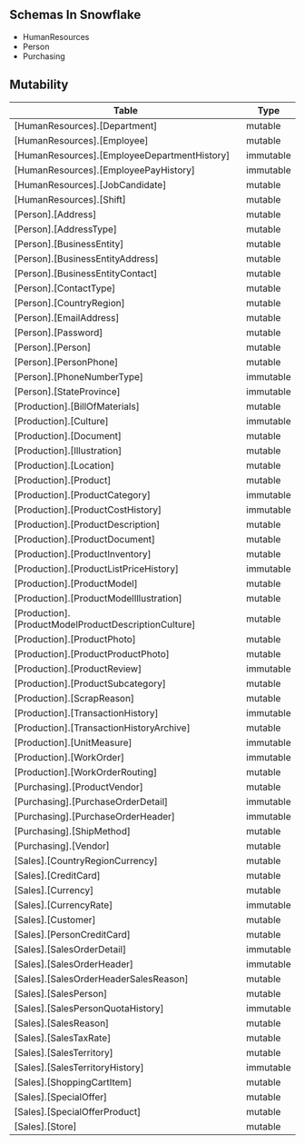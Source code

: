 ## Schemas In Snowflake

 - HumanResources
 - Person
 - Purchasing

## Mutability

| Table | Type |
|  ---  |  ---  |
| [HumanResources].[Department] | mutable |
| [HumanResources].[Employee] | mutable |
| [HumanResources].[EmployeeDepartmentHistory] | immutable |
| [HumanResources].[EmployeePayHistory] | immutable |
| [HumanResources].[JobCandidate] | mutable |
| [HumanResources].[Shift] | mutable |
| [Person].[Address] | mutable |
| [Person].[AddressType] | mutable |
| [Person].[BusinessEntity] | mutable |
| [Person].[BusinessEntityAddress] | mutable |
| [Person].[BusinessEntityContact] | mutable |
| [Person].[ContactType] | mutable |
| [Person].[CountryRegion] | mutable |
| [Person].[EmailAddress] | mutable |
| [Person].[Password] | mutable |
| [Person].[Person] | mutable |
| [Person].[PersonPhone] | mutable |
| [Person].[PhoneNumberType] | immutable |
| [Person].[StateProvince] | immutable |
| [Production].[BillOfMaterials] | mutable |
| [Production].[Culture] | immutable |
| [Production].[Document] | mutable |
| [Production].[Illustration] | mutable |
| [Production].[Location] | mutable |
| [Production].[Product] | mutable |
| [Production].[ProductCategory] | immutable |
| [Production].[ProductCostHistory] | immutable |
| [Production].[ProductDescription] | mutable |
| [Production].[ProductDocument] | mutable |
| [Production].[ProductInventory] | mutable |
| [Production].[ProductListPriceHistory] | immutable |
| [Production].[ProductModel] | mutable |
| [Production].[ProductModelIllustration] | mutable |
| [Production].[ProductModelProductDescriptionCulture] | mutable |
| [Production].[ProductPhoto] | mutable |
| [Production].[ProductProductPhoto] | mutable |
| [Production].[ProductReview] | immutable |
| [Production].[ProductSubcategory] | mutable |
| [Production].[ScrapReason] | mutable |
| [Production].[TransactionHistory] | immutable |
| [Production].[TransactionHistoryArchive] | mutable |
| [Production].[UnitMeasure] | immutable |
| [Production].[WorkOrder] | immutable |
| [Production].[WorkOrderRouting] | mutable |
| [Purchasing].[ProductVendor] | mutable |
| [Purchasing].[PurchaseOrderDetail] | immutable |
| [Purchasing].[PurchaseOrderHeader] | immutable |
| [Purchasing].[ShipMethod] | mutable |
| [Purchasing].[Vendor] | mutable |
| [Sales].[CountryRegionCurrency] | mutable |
| [Sales].[CreditCard] | mutable |
| [Sales].[Currency] | mutable |
| [Sales].[CurrencyRate] | immutable |
| [Sales].[Customer] | mutable |
| [Sales].[PersonCreditCard] | mutable |
| [Sales].[SalesOrderDetail] | immutable |
| [Sales].[SalesOrderHeader] | immutable |
| [Sales].[SalesOrderHeaderSalesReason] | mutable |
| [Sales].[SalesPerson] | mutable |
| [Sales].[SalesPersonQuotaHistory] | immutable |
| [Sales].[SalesReason] | mutable |
| [Sales].[SalesTaxRate] | mutable |
| [Sales].[SalesTerritory] | mutable |
| [Sales].[SalesTerritoryHistory] | immutable |
| [Sales].[ShoppingCartItem] | mutable |
| [Sales].[SpecialOffer] | mutable |
| [Sales].[SpecialOfferProduct] | mutable |
| [Sales].[Store] | mutable |
